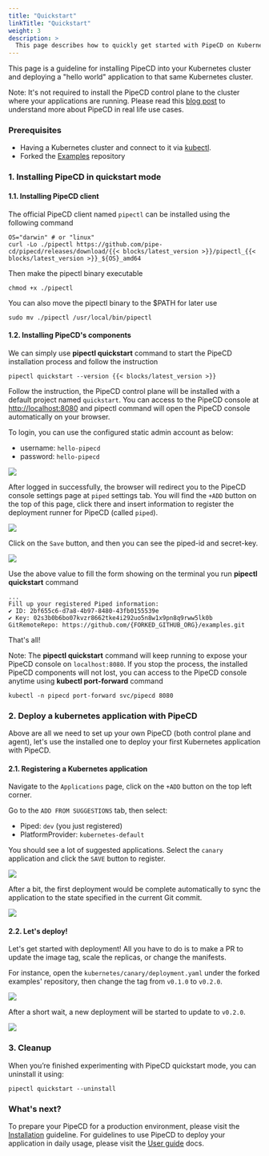 ```yaml
---
title: "Quickstart"
linkTitle: "Quickstart"
weight: 3
description: >
  This page describes how to quickly get started with PipeCD on Kubernetes.
---
```


This page is a guideline for installing PipeCD into your Kubernetes cluster and deploying a "hello world" application to that same Kubernetes cluster.

Note: It's not required to install the PipeCD control plane to the cluster where your applications are running. Please read this [blog post](/blog/2021/12/29/pipecd-best-practice-01-operate-your-own-pipecd-cluster/) to understand more about PipeCD in real life use cases.

### Prerequisites
- Having a Kubernetes cluster and connect to it via [kubectl](https://kubernetes.io/docs/tasks/tools/install-kubectl/).
- Forked the [Examples](https://github.com/pipe-cd/examples) repository

### 1. Installing PipeCD in quickstart mode

#### 1.1. Installing PipeCD client

The official PipeCD client named `pipectl` can be installed using the following command

``` console
OS="darwin" # or "linux"
curl -Lo ./pipectl https://github.com/pipe-cd/pipecd/releases/download/{{< blocks/latest_version >}}/pipectl_{{< blocks/latest_version >}}_${OS}_amd64
```

Then make the pipectl binary executable

``` console
chmod +x ./pipectl
```

You can also move the pipectl binary to the $PATH for later use

```console
sudo mv ./pipectl /usr/local/bin/pipectl
```

#### 1.2. Installing PipeCD's components

We can simply use __pipectl quickstart__ command to start the PipeCD installation process and follow the instruction

```console
pipectl quickstart --version {{< blocks/latest_version >}}
```

Follow the instruction, the PipeCD control plane will be installed with a default project named `quickstart`. You can access to the PipeCD console at [http://localhost:8080](http://localhost:8080?project=quickstart) and pipectl command will open the PipeCD console automatically on your browser.

To login, you can use the configured static admin account as below:
- username: `hello-pipecd`
- password: `hello-pipecd`

![](/images/quickstart-login-form.png)

After logged in successfully, the browser will redirect you to the PipeCD console settings page at `piped` settings tab. You will find the `+ADD` button on the top of this page, click there and insert information to register the deployment runner for PipeCD (called `piped`).

![](/images/quickstart-adding-piped.png)

Click on the `Save` button, and then you can see the piped-id and secret-key.

![](/images/quickstart-piped-registered.png)

Use the above value to fill the form showing on the terminal you run __pipectl quickstart__ command

```console
...
Fill up your registered Piped information:
✔ ID: 2bf655c6-d7a8-4b97-8480-43fb0155539e
✔ Key: 02s3b0b6bo07kvzr8662tke4i292uo5n8w1x9pn8q9rww5lk0b
GitRemoteRepo: https://github.com/{FORKED_GITHUB_ORG}/examples.git

```

That's all!

Note: The __pipectl quickstart__ command will keep running to expose your PipeCD console on `localhost:8080`. If you stop the process, the installed PipeCD components will not lost, you can access to the PipeCD console anytime using __kubectl port-forward__ command

```console
kubectl -n pipecd port-forward svc/pipecd 8080
```

### 2. Deploy a kubernetes application with PipeCD

Above are all we need to set up your own PipeCD (both control plane and agent), let's use the installed one to deploy your first Kubernetes application with PipeCD.

#### 2.1. Registering a Kubernetes application
Navigate to the `Applications` page, click on the `+ADD` button on the top left corner.

Go to the `ADD FROM SUGGESTIONS` tab, then select:
- Piped: `dev` (you just registered)
- PlatformProvider: `kubernetes-default`

You should see a lot of suggested applications. Select the `canary` application and click the `SAVE` button to register.

![](/images/quickstart-adding-application-from-suggestions.png)

After a bit, the first deployment would be complete automatically to sync the application to the state specified in the current Git commit.

![](/images/quickstart-first-deployment.png)

#### 2.2. Let's deploy!
Let's get started with deployment! All you have to do is to make a PR to update the image tag, scale the replicas, or change the manifests.

For instance, open the `kubernetes/canary/deployment.yaml` under the forked examples' repository, then change the tag from `v0.1.0` to `v0.2.0`.

![](/images/quickstart-update-image-tag.png)

After a short wait, a new deployment will be started to update to `v0.2.0`.

![](/images/quickstart-deploying.png)

### 3. Cleanup
When you’re finished experimenting with PipeCD quickstart mode, you can uninstall it using:

``` console
pipectl quickstart --uninstall
```

### What's next?

To prepare your PipeCD for a production environment, please visit the [Installation](/docs/installation/) guideline. For guidelines to use PipeCD to deploy your application in daily usage, please visit the [User guide](/docs/user-guide/) docs.
